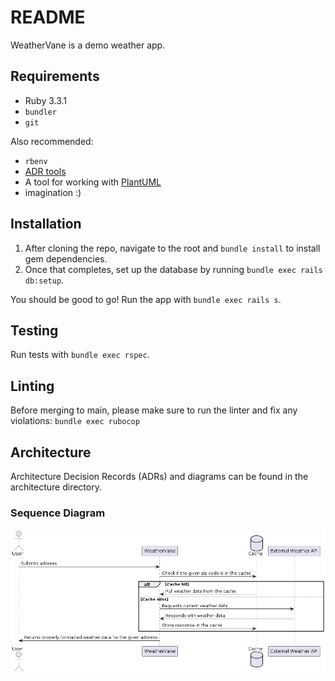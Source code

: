 # README

WeatherVane is a demo weather app.

## Requirements

- Ruby 3.3.1
- `bundler`
- `git`

Also recommended:
- `rbenv`
- [ADR tools](https://github.com/npryce/adr-tools)
- A tool for working with [PlantUML](https://plantuml.com/)
- imagination :)

## Installation

1. After cloning the repo, navigate to the root and `bundle install` to install gem dependencies.
2. Once that completes, set up the database by running `bundle exec rails db:setup`.

You should be good to go!  Run the app with `bundle exec rails s`.

## Testing

Run tests with `bundle exec rspec`.

## Linting

Before merging to main, please make sure to run the linter and fix any violations: `bundle exec rubocop`

## Architecture

Architecture Decision Records (ADRs) and diagrams can be found in the architecture directory.

### Sequence Diagram

![architecture diagram](./architecture/architecture.png)
